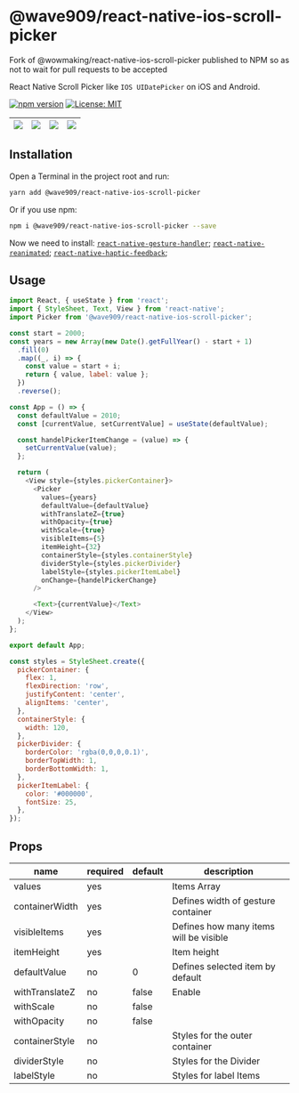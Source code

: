 # @wave909/react-native-ios-scroll-picker

Fork of @wowmaking/react-native-ios-scroll-picker published to NPM so as not to wait for pull requests to be accepted

React Native Scroll Picker like `IOS UIDatePicker` on iOS and Android. 

[![npm version](https://badge.fury.io/js/@wowmaking%2Freact-native-ios-scroll-picker.svg)](https://badge.fury.io/js/@wowmaking%2Freact-native-ios-scroll-picker)
[![License: MIT](https://img.shields.io/badge/License-MIT-yellow.svg)](https://opensource.org/licenses/MIT)

![](gifs/1.gif)  |  ![](gifs/2.gif) |  ![](gifs/3.gif)  |  ![](gifs/4.gif)  |
:---------------:|:----------------:|:-----------------:|:-----------------:|

## Installation

Open a Terminal in the project root and run:

```sh
yarn add @wave909/react-native-ios-scroll-picker
```

Or if you use npm:

```sh
npm i @wave909/react-native-ios-scroll-picker --save
```

Now we need to install:
[`react-native-gesture-handler`](https://github.com/kmagiera/react-native-gesture-handler);
[`react-native-reanimated`](https://github.com/kmagiera/react-native-reanimated);
[`react-native-haptic-feedback`](https://github.com/junina-de/react-native-haptic-feedback);

## Usage

```javascript
import React, { useState } from 'react';
import { StyleSheet, Text, View } from 'react-native';
import Picker from '@wave909/react-native-ios-scroll-picker';

const start = 2000;
const years = new Array(new Date().getFullYear() - start + 1)
  .fill(0)
  .map((_, i) => {
    const value = start + i;
    return { value, label: value };
  })
  .reverse();

const App = () => {
  const defaultValue = 2010;
  const [currentValue, setCurrentValue] = useState(defaultValue);

  const handelPickerItemChange = (value) => {
    setCurrentValue(value);
  };

  return (
    <View style={styles.pickerContainer}>
      <Picker
        values={years} 
        defaultValue={defaultValue} 
        withTranslateZ={true}
        withOpacity={true}
        withScale={true}
        visibleItems={5}
        itemHeight={32}
        containerStyle={styles.containerStyle}
        dividerStyle={styles.pickerDivider}
        labelStyle={styles.pickerItemLabel}
        onChange={handelPickerChange}
      />

      <Text>{currentValue}</Text>
    </View>
  );
};

export default App;

const styles = StyleSheet.create({
  pickerContainer: {
    flex: 1,
    flexDirection: 'row',
    justifyContent: 'center',
    alignItems: 'center',
  },
  containerStyle: {
    width: 120,
  },
  pickerDivider: {
    borderColor: 'rgba(0,0,0,0.1)',
    borderTopWidth: 1,
    borderBottomWidth: 1, 
  },
  pickerItemLabel: {
    color: '#000000',
    fontSize: 25,
  },
});

```

## Props

| name                      | required | default | description |
| ------------------------- | -------- | ------- | ------------|
| values                    | yes      |         | Items Array |
| containerWidth            | yes      |         | Defines width of gesture container |
| visibleItems              | yes      |         | Defines how many items will be visible |
| itemHeight                | yes      |         | Item height |
| defaultValue              | no       |    0    | Defines selected item by default |
| withTranslateZ            | no       |  false  | Enable |
| withScale                 | no       |  false  | |
| withOpacity               | no       |  false  | |
| containerStyle            | no       |         | Styles for the outer container |
| dividerStyle              | no       |         | Styles for the Divider |
| labelStyle                | no       |         | Styles for label Items |

